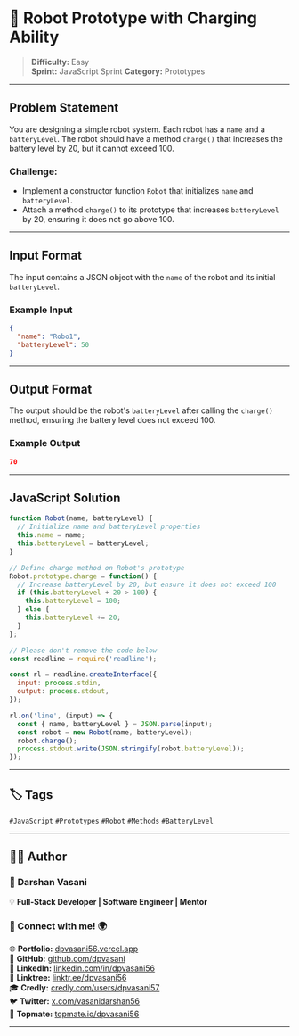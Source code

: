 # 📝 Robot Prototype with Charging Ability

> **Difficulty:** Easy  
> **Sprint:** JavaScript Sprint
> **Category:** Prototypes

---

## Problem Statement

You are designing a simple robot system. Each robot has a `name` and a `batteryLevel`. The robot should have a method `charge()` that increases the battery level by 20, but it cannot exceed 100.

### Challenge:
- Implement a constructor function `Robot` that initializes `name` and `batteryLevel`.
- Attach a method `charge()` to its prototype that increases `batteryLevel` by 20, ensuring it does not go above 100.

---

## Input Format

The input contains a JSON object with the `name` of the robot and its initial `batteryLevel`.

### Example Input

```json
{
  "name": "Robo1",
  "batteryLevel": 50
}
```

---

## Output Format

The output should be the robot's `batteryLevel` after calling the `charge()` method, ensuring the battery level does not exceed 100.

### Example Output

```json
70
```

---

## JavaScript Solution

```js
function Robot(name, batteryLevel) {
  // Initialize name and batteryLevel properties
  this.name = name;
  this.batteryLevel = batteryLevel;
}

// Define charge method on Robot's prototype
Robot.prototype.charge = function() {
  // Increase batteryLevel by 20, but ensure it does not exceed 100
  if (this.batteryLevel + 20 > 100) {
    this.batteryLevel = 100;
  } else {
    this.batteryLevel += 20;
  }
};

// Please don't remove the code below
const readline = require('readline');

const rl = readline.createInterface({
  input: process.stdin,
  output: process.stdout,
});

rl.on('line', (input) => {
  const { name, batteryLevel } = JSON.parse(input);
  const robot = new Robot(name, batteryLevel);
  robot.charge();
  process.stdout.write(JSON.stringify(robot.batteryLevel));
});
```

---

## 🏷️ Tags

`#JavaScript` `#Prototypes` `#Robot` `#Methods` `#BatteryLevel`

---
## 👨‍💻 Author  

### 🚀 **Darshan Vasani**  
💡 **Full-Stack Developer | Software Engineer | Mentor**    

### 🔗 Connect with me! 🌍  
🌐 **Portfolio:** [dpvasani56.vercel.app](https://dpvasani56.vercel.app/)  
🐙 **GitHub:** [github.com/dpvasani](https://github.com/dpvasani)  
💼 **LinkedIn:** [linkedin.com/in/dpvasani56](https://www.linkedin.com/in/dpvasani56/)  
🌳 **Linktree:** [linktr.ee/dpvasani56](https://linktr.ee/dpvasani56)  
🎓 **Credly:** [credly.com/users/dpvasani57](https://www.credly.com/users/dpvasani57/)  
🐦 **Twitter:** [x.com/vasanidarshan56](https://x.com/vasanidarshan56)  
📢 **Topmate:** [topmate.io/dpvasani56](https://topmate.io/dpvasani56)  

---